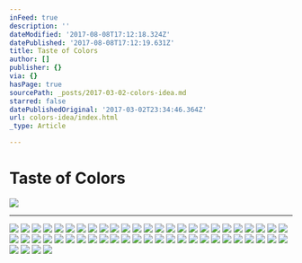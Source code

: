 ```yaml
---
inFeed: true
description: ''
dateModified: '2017-08-08T17:12:18.324Z'
datePublished: '2017-08-08T17:12:19.631Z'
title: Taste of Colors
author: []
publisher: {}
via: {}
hasPage: true
sourcePath: _posts/2017-03-02-colors-idea.md
starred: false
datePublishedOriginal: '2017-03-02T23:34:46.364Z'
url: colors-idea/index.html
_type: Article

---
```

# Taste of Colors
![](https://the-grid-user-content.s3-us-west-2.amazonaws.com/71c1157c-cec7-4cb0-ab5a-ae9e30e46ef7.jpg)

---

![](https://the-grid-user-content.s3-us-west-2.amazonaws.com/b3b2180a-858d-45d5-b445-c09b168dfff7.jpg)
![](https://the-grid-user-content.s3-us-west-2.amazonaws.com/6f68f66c-eb0b-4826-b79c-7a0cc579e774.jpg)
![](https://the-grid-user-content.s3-us-west-2.amazonaws.com/1018e8d9-f012-4ee4-a1b5-8ad11995bbb8.jpg)
![](https://the-grid-user-content.s3-us-west-2.amazonaws.com/98c5e2e7-4473-49ae-b787-e397607c1dcd.jpg)
![](https://the-grid-user-content.s3-us-west-2.amazonaws.com/34bb4b4f-2af8-4fa4-9686-7f0b4145b476.jpg)
![](https://the-grid-user-content.s3-us-west-2.amazonaws.com/a9b7ab40-33f3-4aee-b483-55063c021ae4.jpg)
![](https://the-grid-user-content.s3-us-west-2.amazonaws.com/545f3010-a575-436d-9253-4c3cd9416db4.jpg)
![](https://the-grid-user-content.s3-us-west-2.amazonaws.com/165b982f-797e-44e4-8770-51831190d932.jpg)
![](https://the-grid-user-content.s3-us-west-2.amazonaws.com/5a0ca85b-eb3a-4701-8a1b-b79006a3ba9a.jpg)
![](https://the-grid-user-content.s3-us-west-2.amazonaws.com/dfe483d4-2b30-45ee-aa87-487d23c5d04f.jpg)
![](https://the-grid-user-content.s3-us-west-2.amazonaws.com/2f3256f7-aceb-4294-a118-3a43670ea6a4.jpg)
![](https://the-grid-user-content.s3-us-west-2.amazonaws.com/620c2121-5ece-4644-9f84-070bd08d6f7d.jpg)
![](https://the-grid-user-content.s3-us-west-2.amazonaws.com/bd7add8b-c470-4ccb-a75c-acc7a255326e.jpg)
![](https://the-grid-user-content.s3-us-west-2.amazonaws.com/b2178eb8-77fd-47e8-99a1-9498b0ea9b02.jpg)
![](https://the-grid-user-content.s3-us-west-2.amazonaws.com/205224eb-9785-4d4d-b131-865cbb69c072.jpg)
![](https://the-grid-user-content.s3-us-west-2.amazonaws.com/6485dae9-8b0b-4aa3-b99d-2a0d130a63d1.jpg)
![](https://the-grid-user-content.s3-us-west-2.amazonaws.com/63cd4b17-ede7-4936-8e8b-663b1ffac292.jpg)
![](https://the-grid-user-content.s3-us-west-2.amazonaws.com/6ffafb4d-4623-4966-8152-da6a10dbb05a.jpg)
![](https://the-grid-user-content.s3-us-west-2.amazonaws.com/38653ccc-d3e1-45be-9423-197c19c3b067.jpg)
![](https://the-grid-user-content.s3-us-west-2.amazonaws.com/80605ad1-ecc0-4b2a-a96c-7624918fbc1b.jpg)
![](https://the-grid-user-content.s3-us-west-2.amazonaws.com/1a1fa0e3-4073-4cf2-8bbf-60adbe53ae5b.jpg)
![](https://the-grid-user-content.s3-us-west-2.amazonaws.com/31d369dc-ec8c-4250-b9b5-b6068401992e.jpg)
![](https://the-grid-user-content.s3-us-west-2.amazonaws.com/1571d705-693c-4b39-9f0c-dcb27819747a.jpg)
![](https://the-grid-user-content.s3-us-west-2.amazonaws.com/a8a46b98-125c-4f65-a996-410338343a25.jpg)
![](https://the-grid-user-content.s3-us-west-2.amazonaws.com/a5fc97f9-7b02-408e-a3c2-3de8f1ac5c35.jpg)
![](https://the-grid-user-content.s3-us-west-2.amazonaws.com/e837a9bb-f857-45da-8ffb-8651fe10abc8.jpg)
![](https://the-grid-user-content.s3-us-west-2.amazonaws.com/8184a8fa-05bb-46b2-ba0c-9cc3470960c2.jpg)
![](https://the-grid-user-content.s3-us-west-2.amazonaws.com/79857af5-06d4-4921-958a-b88f09988c2d.jpg)
![](https://the-grid-user-content.s3-us-west-2.amazonaws.com/cfca85da-d259-4e36-b3f7-77fb04712da8.jpg)
![](https://the-grid-user-content.s3-us-west-2.amazonaws.com/b5a82d7b-8c07-4285-a314-af9fbdde77c6.jpg)
![](https://the-grid-user-content.s3-us-west-2.amazonaws.com/e4dbbd16-2fdf-4b36-9a9f-9e41983bac2a.jpg)
![](https://the-grid-user-content.s3-us-west-2.amazonaws.com/102a3517-2e44-4f1d-864a-3cafd4f3563c.jpg)
![](https://the-grid-user-content.s3-us-west-2.amazonaws.com/f7f77604-0302-4b92-9816-3d6a8f57b791.jpg)
![](https://the-grid-user-content.s3-us-west-2.amazonaws.com/c8fbf86b-eebf-4321-853b-1d0fd9d4ecd4.jpg)
![](https://the-grid-user-content.s3-us-west-2.amazonaws.com/a0373378-25df-43e9-b5f0-e77e5b348ecf.jpg)
![](https://the-grid-user-content.s3-us-west-2.amazonaws.com/7170ee66-81e2-4fb3-8410-b9ae13ec1c26.jpg)
![](https://the-grid-user-content.s3-us-west-2.amazonaws.com/c3b1bddd-0bba-4522-8e9f-7b11b4e3b6bc.jpg)
![](https://the-grid-user-content.s3-us-west-2.amazonaws.com/9db56fd5-ede0-43d3-9f5f-b445adebb458.jpg)
![](https://the-grid-user-content.s3-us-west-2.amazonaws.com/220d7fb6-a85a-40a8-89e6-4369c258d4c8.jpg)
![](https://the-grid-user-content.s3-us-west-2.amazonaws.com/41c34cdf-8ca7-4e1a-9011-54694cc41f6b.jpg)
![](https://the-grid-user-content.s3-us-west-2.amazonaws.com/9ff8b42b-c586-46cb-960d-5feb0e16031d.jpg)
![](https://the-grid-user-content.s3-us-west-2.amazonaws.com/c4433357-a265-4e06-a48c-110760c3245d.jpg)
![](https://the-grid-user-content.s3-us-west-2.amazonaws.com/bdf6c93c-23e7-4a6e-a02e-44a327c6034f.jpg)
![](https://the-grid-user-content.s3-us-west-2.amazonaws.com/d9163aad-7fec-4425-948f-5403e388c202.jpg)
![](https://the-grid-user-content.s3-us-west-2.amazonaws.com/f1151159-2e42-4d3b-b956-562164056fe2.jpg)
![](https://the-grid-user-content.s3-us-west-2.amazonaws.com/966c9e88-184f-40c8-bde4-c2a01f3dc207.jpg)
![](https://the-grid-user-content.s3-us-west-2.amazonaws.com/b09f81db-6b34-4035-ac00-92b9fc35be64.jpg)
![](https://the-grid-user-content.s3-us-west-2.amazonaws.com/4881ee11-d798-4717-bc39-e032101d80a8.jpg)
![](https://the-grid-user-content.s3-us-west-2.amazonaws.com/2a192e40-a699-4d37-ad0d-b6c0dccfc896.jpg)
![](https://the-grid-user-content.s3-us-west-2.amazonaws.com/6d9778d8-58e4-42c6-8d5a-7b8a8111529c.jpg)
![](https://the-grid-user-content.s3-us-west-2.amazonaws.com/2b77d8de-8a1d-4991-86d2-8b190f466cc7.jpg)
![](https://the-grid-user-content.s3-us-west-2.amazonaws.com/c0c03f44-a8da-4daa-b6fb-b81228e0dd49.jpg)
![](https://the-grid-user-content.s3-us-west-2.amazonaws.com/0e9ca9d3-2751-43d2-acd4-f274183b61c6.jpg)
![](https://the-grid-user-content.s3-us-west-2.amazonaws.com/e4d44b76-cda3-420d-8b69-ecc723bff080.jpg)